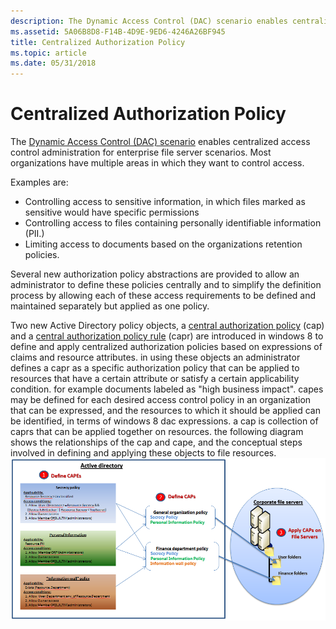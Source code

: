 ```yaml
---
description: The Dynamic Access Control (DAC) scenario enables centralized access control administration for enterprise file server scenarios.
ms.assetid: 5A06B8D8-F14B-4D9E-9ED6-4246A26BF945
title: Centralized Authorization Policy
ms.topic: article
ms.date: 05/31/2018
---
```


# Centralized Authorization Policy

The [Dynamic Access Control (DAC) scenario](/previous-versions/windows/desktop/dacx/dynamic-access-control-developer-extensibility-roadmap) enables centralized access control administration for enterprise file server scenarios. Most organizations have multiple areas in which they want to control access.

Examples are:

-   Controlling access to sensitive information, in which files marked as sensitive would have specific permissions
-   Controlling access to files containing personally identifiable information (PII.)
-   Limiting access to documents based on the organizations retention policies.

Several new authorization policy abstractions are provided to allow an administrator to define these policies centrally and to simplify the definition process by allowing each of these access requirements to be defined and maintained separately but applied as one policy.

Two new Active Directory policy objects, a [central authorization policy](central-authorization-policies.md) (cap) and a [central authorization policy rule](central-authorization-policy-rule.md) (capr) are introduced in windows 8 to define and apply centralized authorization policies based on expressions of claims and resource attributes. in using these objects an administrator defines a capr as a specific authorization policy that can be applied to resources that have a certain attribute or satisfy a certain applicability condition. for example documents labeled as "high business impact". capes may be defined for each desired access control policy in an organization that can be expressed, and the resources to which it should be applied can be identified, in terms of windows 8 dac expressions. a cap is collection of caprs that can be applied together on resources. the following diagram shows the relationships of the cap and cape, and the conceptual steps involved in defining and applying these objects to file resources. ![relationship of capes and caps](images/cap.png)

 

 
